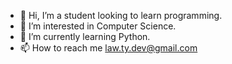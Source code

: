 - 👋 Hi, I’m a student looking to learn programming.
- 👀 I’m interested in Computer Science.
- 🌱 I’m currently learning Python.
- 📫 How to reach me law.ty.dev@gmail.com

<!---
Law-Ty-Dev/Law-Ty-Dev is a ✨ special ✨ repository because its `README.md` (this file) appears on your GitHub profile.
You can click the Preview link to take a look at your changes.
--->
